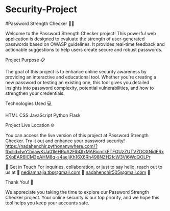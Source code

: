 # Security-Project
#Password Strength Checker 💪🔐

Welcome to the Password Strength Checker project! This powerful web application is designed to evaluate the strength of user-generated passwords based on OWASP guidelines. It provides real-time feedback and actionable suggestions to help users create secure and robust passwords.


Project Purpose 📋

The goal of this project is to enhance online security awareness by providing an interactive and educational tool. Whether you're creating a new password or testing an existing one, this tool gives you detailed insights into password complexity, potential vulnerabilities, and how to strengthen your credentials.


Technologies Used 💻

HTML
CSS
JavaScript
Python
Flask 


Project Live Location 🌐

You can access the live version of this project at Password Strength Checker. Try it out and enhance your password security!
https://nadahenchir.pythonanywhere.com/?fbclid=IwY2xjawKUa01leHRuA2FlbQIxMABicmlkETFGUzZUTVZDOXNidERxSXpEAR6ICM3pAHM8q-s4aeIjKh16X6Rh498NZH2fcW3Vi6WdQOLPr


📧 Get in Touch For inquiries, collaboration, or just to say hello, reach out to us at 
📩 nediamnajja.tbs@gmail.com
📩 nadahenchir505@gmail.com
📩
   

Thank You! 👏


We appreciate you taking the time to explore our Password Strength Checker project. Your online security is our top priority, and we hope this tool helps you keep your accounts safe.
